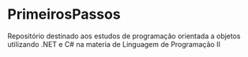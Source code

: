# PrimeirosPassos
Repositório destinado aos estudos de programação orientada a objetos utilizando .NET e C# na materia de Linguagem de Programação II
